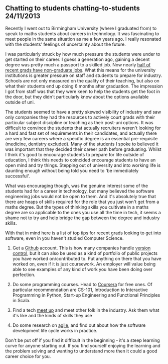 Chatting to students
chatting-to-students
24/11/2013
---
Recently I went out to Birmingham University (where I graduated from) to speak to maths students about careers in technology.
It was fascinating to meet people in the same situation as me a few years ago. I really resonated with the students'
feelings of uncertainty about the future.

I was particularly struck by how much pressure the students were under to get started on their career. I guess a generation
ago, gaining a decent degree was pretty much a passport to a skilled job. Now nearly [half of recent grads have non-graduate jobs](http://www.theguardian.com/business/2013/nov/19/half-recent-uk-graduates-stuck-jobs-ons). What this means for the university institutions is greater pressure on staff and students to prepare
for industry. Schools are not only measured on the quality of their teaching, but also on what their students end up doing
6 months after graduation. The impression I got from staff was that they were keen to help the students get the foot in
the door, but they didn't particularly know about the options available outside of uni.

The students seemed to have a pretty skewed visibility of industry and saw only companies they had the resources to actively court
grads with their particular subject discipline or teaching as their post-uni options. It was difficult to convince the
students that actually recruiters weren't looking for a hard and fast set of requirements in their candidates, and actually
there are very few careers where a specific degree is an essential pre-requisite (medicine, dentistry excluded). Many of
the students I spoke to believed it was important that they decided their career path before graduating. Whilst I think it's good to encourage students to prepare for life outside of education, I think this needs to coincided
encourage students to have an open mind and try things. Stepping out of university and into working life is daunting enough
without being told you need to 'be immediately successful'.

What was encouraging though, was the genuine interest some of the students had for a career in technology, but many believed
the software engineering jobs would not be open to them. And it's absolutely true that there are heaps of skills required for the role
that you just won't get from a maths degree. But the types of thinking skills you cultivate in a maths degree
are so applicable to the ones you use all the time in tech, it seems a shame not to try and help bridge the gap between
the degree and industry skills.

With that in mind here is a list of top tips for recent grads looking to get into software, even in you haven't studied Computer Science.


1. Get a [Github](http://github.com) account. This is how many companies handle [version control](http://en.wikipedia.org/wiki/Version_control), but it can also be used as
a kind of portfolio of public projects you have worked on/contributed to. Put anything on there that you have worked on,
even if it is just coursework. An employer will value being able to see examples of any kind of work you have been doing
over perfection.

2. Do some programming courses. Head to [Coursera](https://coursera.org) for free ones. Of particular recommendation are
CS-101, Introduction to Interactive Programming in Python, Start-up Engineering and Functional Principles in Scala.


3. Find a tech [meet up](http://meetup.com) and meet other folk in the industry. Ask them what it's like and the kinds of skills they use

4. Do some research on [agile](http://en.wikipedia.org/wiki/Agile_software_development), and find out about how the software
development life cycle works in practice.

Don't be put off if you find it difficult in the beginning - it's a steep learning curve for anyone starting out. If
you find yourself enjoying the learning and the problem solving and wanting to understand more then it could a good career
choice for you.
